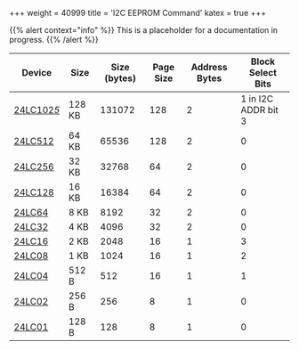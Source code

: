 +++
weight = 40999
title = 'I2C EEPROM Command'
katex = true
+++

{{% alert context="info" %}}
This is a placeholder for a documentation in progress. 
{{% /alert %}}

|Device|Size|Size (bytes)|Page Size|Address Bytes|Block Select Bits|
|---|---|---|---|---|-----|
|[24LC102*5*](https://ww1.microchip.com/downloads/en/devicedoc/21941b.pdf)|128 KB|131072|128|2|1 in I2C ADDR bit 3|
|[24LC512](https://ww1.microchip.com/downloads/aemDocuments/documents/MPD/ProductDocuments/DataSheets/24AA512-24LC512-24FC512-512-Kbit-I2C-Serial-EEPROM-DS20001754.pdf)|64 KB|65536|128|2| 0|
|[24LC256](https://ww1.microchip.com/downloads/aemDocuments/documents/MPD/ProductDocuments/DataSheets/24AA256-24LC256-24FC256-256K-I2C-Serial-EEPROM-DS20001203.pdf)|32 KB|32768|64|2|0|
|[24LC128](https://ww1.microchip.com/downloads/aemDocuments/documents/MPD/ProductDocuments/DataSheets/24AA128-24LC128-24FC128-128-Kbit-I2C-Serial-EEPROM-DS20001191.pdf)|16 KB|16384|64|2|0|
|[24LC64](https://ww1.microchip.com/downloads/aemDocuments/documents/MPD/ProductDocuments/DataSheets/24AA64-24FC64-24LC64-64-Kbit-I2C-Serial-EEPROM-DS20001189.pdf)|8 KB|8192|32|2|0|
|[24LC32](https://ww1.microchip.com/downloads/en/DeviceDoc/21072G.pdf)|4 KB|4096|32|2|0|
|[24LC16](https://ww1.microchip.com/downloads/en/DeviceDoc/20002213B.pdf)|2 KB|2048|16|1|3|
|[24LC08](https://ww1.microchip.com/downloads/en/devicedoc/21710k.pdf)|1 KB|1024|16|1|2|
|[24LC04](https://ww1.microchip.com/downloads/en/DeviceDoc/21708K.pdf)|512 B|512|16|1|1|
|[24LC02](https://ww1.microchip.com/downloads/en/devicedoc/21709c.pdf)|256 B|256|8|1|0|
|[24LC01](https://ww1.microchip.com/downloads/en/devicedoc/21711j.pdf)|128 B|128|8|1|0|